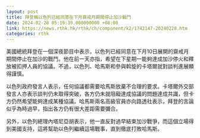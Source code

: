 ```yaml
---
layout: post
title: 拜登稱以色列已經同意在下月齋戒月期間停止加沙戰鬥
date: 2024-02-28 05:19:39.000000000 +08:00
link: https://news.rthk.hk/rthk/ch/component/k2/1742147-20240228.htm
categories: rthk
---
```


美國總統拜登在一個深夜節目中表示，以色列已經同意在下月10日展開的齋戒月期間停止在加沙的戰鬥。他在前一天亦指，希望在下星期一能夠達成加沙停火和釋放被扣押人員的協議。不過，以色列、哈馬斯和參與斡旋的卡塔爾就對談判進展顯得謹慎。

以色列政府發言人表示，任何協議都需要哈馬斯放棄不合理的要求。卡塔爾外交部發言人亦表示談判仍未取得突破，各方仍未就阻礙達成協議的問題達成共識，但卡方仍然希望能夠達成某種協議。哈馬斯兩名高級官員亦向路透社表示，拜登的言論似乎為時過早，指出各方仍有很大差距需要彌合。

另外，以色列總理內塔尼亞胡表示，他一直反對過早結束加沙戰爭，而這個立場得到美國支持，這將幫助以色列繼續這場戰事，直到徹底打敗哈馬斯。
